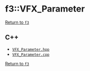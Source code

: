 # f3::VFX_Parameter

[Return to `f3`](/docs/f3.md)

## C++

- [`VFX_Parameter.hpp`](/c++/include/VFX_Parameter.hpp)
- [`VFX_Parameter.cpp`](/c++/source/VFX_Parameter.cpp)

[Return to `f3`](/docs/f3.md)
